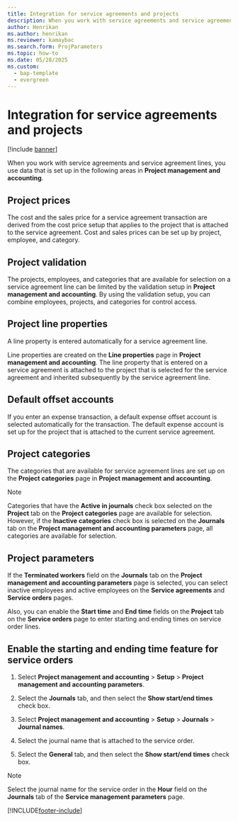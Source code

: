 ```yaml
---
title: Integration for service agreements and projects 
description: When you work with service agreements and service agreement lines, you use data that is set up in the areas in Project management and accounting.
author: Henrikan
ms.author: henrikan
ms.reviewer: kamaybac
ms.search.form: ProjParameters
ms.topic: how-to
ms.date: 05/28/2025
ms.custom: 
  - bap-template
  - evergreen
---
```


# Integration for service agreements and projects

[!include [banner](../includes/banner.md)]

When you work with service agreements and service agreement lines, you use data that is set up in the following areas in **Project management and accounting**.

## Project prices

The cost and the sales price for a service agreement transaction are derived from the cost price setup that applies to the project that is attached to the service agreement. Cost and sales prices can be set up by project, employee, and category.

## Project validation

The projects, employees, and categories that are available for selection on a service agreement line can be limited by the validation setup in **Project management and accounting**. By using the validation setup, you can combine employees, projects, and categories for control access.

## Project line properties

A line property is entered automatically for a service agreement line.

Line properties are created on the **Line properties** page in **Project management and accounting**. The line property that is entered on a service agreement is attached to the project that is selected for the service agreement and inherited subsequently by the service agreement line.

## Default offset accounts

If you enter an expense transaction, a default expense offset account is selected automatically for the transaction. The default expense account is set up for the project that is attached to the current service agreement.

## Project categories

The categories that are available for service agreement lines are set up on the **Project categories** page in **Project management and accounting**.

> [!NOTE]
> Categories that have the **Active in journals** check box selected on the **Project** tab on the **Project categories** page are available for selection. However, if the **Inactive categories** check box is selected on the **Journals** tab on the **Project management and accounting parameters** page, all categories are available for selection.

## Project parameters

If the **Terminated workers** field on the **Journals** tab on the **Project management and accounting parameters** page is selected, you can select inactive employees and active employees on the **Service agreements** and **Service orders** pages.

Also, you can enable the **Start time** and **End time** fields on the **Project** tab on the **Service orders** page to enter starting and ending times on service order lines.

## Enable the starting and ending time feature for service orders

1. Select **Project management and accounting** \> **Setup** \> **Project management and accounting parameters**.

2. Select the **Journals** tab, and then select the **Show start/end times** check box.

3. Select **Project management and accounting** \> **Setup** \> **Journals** \> **Journal names**.

4. Select the journal name that is attached to the service order.

5. Select the **General** tab, and then select the **Show start/end times** check box.

> [!NOTE]
> Select the journal name for the service order in the **Hour** field on the **Journals** tab of the **Service management parameters** page.

[!INCLUDE[footer-include](../../includes/footer-banner.md)]
